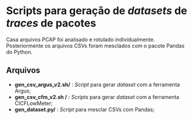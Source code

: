 # Scripts para geração de _datasets_ de _traces_ de pacotes

Casa arquivos PCAP foi analisado e rotulado individualmente. Posteriormente os arquivos CSVs foram mesclados com o pacote Pandas do Python.

## Arquivos
- **gen_csv_argus_v2.sh/** : _Script_ para gerar _dataset_ com a ferramenta Argus;
- **gen_csv_cfm_v2.sh /** : _Scripts_ para gerar _dataset_ com a ferramenta CICFLowMeter;
- **gen_dataset.py/** : _Script_ para mesclar CSVs com Pandas;

